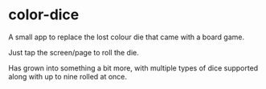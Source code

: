 # color-dice

A small app to replace the lost colour die that came with a board game.

Just tap the screen/page to roll the die.

Has grown into something a bit more, with multiple types of dice supported along with up to nine rolled at once.
